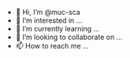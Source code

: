 - 👋 Hi, I’m @muc-sca
- 👀 I’m interested in ...
- 🌱 I’m currently learning ...
- 💞️ I’m looking to collaborate on ...
- 📫 How to reach me ...

<!---
muc-sca/muc-sca is a ✨ special ✨ repository because its `README.md` (this file) appears on your GitHub profile.
You can click the Preview link to take a look at your changes.
--->
